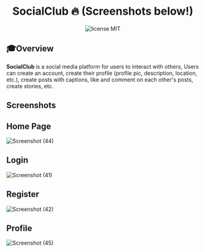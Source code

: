<div align="center">
	<h1>SocialClub 🔥 (Screenshots  below!)</h1>
</div>
<div align="center">
	<img src="https://img.shields.io/badge/License-MIT-%230F2A5F" alt="license MIT">
</div>

## 🎓Overview

<div>
	<b >SocialClub </b> is a social media platform for users to interact with others, Users can create an account, create their profile (profile pic, description, location, etc.), create posts with captions, like and comment on each other's posts, create stories, etc.

</div>


## Screenshots 
## Home Page
![Screenshot (44)](https://user-images.githubusercontent.com/91886198/208241402-735b0165-38c1-479b-b0b3-56d655446fd0.png)

## Login  
![Screenshot (41)](https://user-images.githubusercontent.com/91886198/208241475-26f50eeb-ae0a-4310-b3e3-2d77ca799af4.png)

## Register
![Screenshot (42)](https://user-images.githubusercontent.com/91886198/208241486-9e04db69-30bf-4b4c-a143-5df092f71ffe.png)

## Profile
![Screenshot (45)](https://user-images.githubusercontent.com/91886198/208241501-3809955e-fe2b-4bec-bb3f-26114c666930.png)













